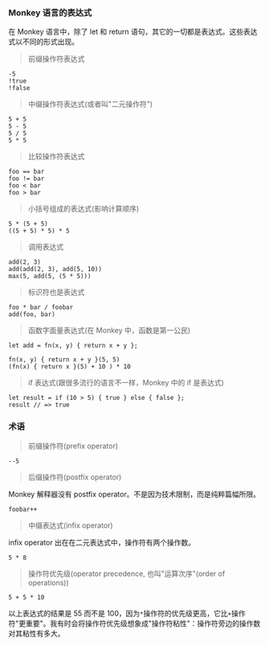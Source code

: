 ### Monkey 语言的表达式

在 Monkey 语言中，除了 let 和 return 语句，其它的一切都是表达式。这些表达式以不同的形式出现。

> 前缀操作符表达式

```
-5
!true
!false
```

> 中缀操作符表达式(或者叫"二元操作符")

``` 
5 + 5
5 - 5
5 / 5
5 * 5
```

> 比较操作符表达式

```
foo == bar
foo != bar
foo < bar
foo > bar
```

> 小括号组成的表达式(影响计算顺序)

```
5 * (5 + 5)
((5 + 5) * 5) * 5
```

> 调用表达式

```
add(2, 3)
add(add(2, 3), add(5, 10))
max(5, add(5, (5 * 5)))
```

> 标识符也是表达式

```
foo * bar / foobar
add(foo, bar)
```

> 函数字面量表达式(在 Monkey 中，函数是第一公民)

```
let add = fn(x, y) { return x + y };
```

```
fn(x, y) { return x + y }(5, 5)
(fn(x) { return x }(5) + 10 ) * 10
```

> if 表达式(跟很多流行的语言不一样，Monkey 中的 if 是表达式)

```
let result = if (10 > 5) { true } else { false };
result // => true
```


### 术语

> 前缀操作符(prefix operator)

```
--5
```

> 后缀操作符(postfix operator)

Monkey 解释器没有 postfix operator。不是因为技术限制，而是纯粹篇幅所限。

```
foobar++
```

> 中缀表达式(infix operator)

infix operator 出在在二元表达式中，操作符有两个操作数。

```
5 * 8
```

> 操作符优先级(operator precedence, 也叫"运算次序"(order of operations))

```
5 + 5 * 10
```

以上表达式的结果是 55 而不是 100，因为`*`操作符的优先级更高，它比`+`操作符"更重要"。我有时会将操作符优先级想象成"操作符粘性"：操作符旁边的操作数对其粘性有多大。